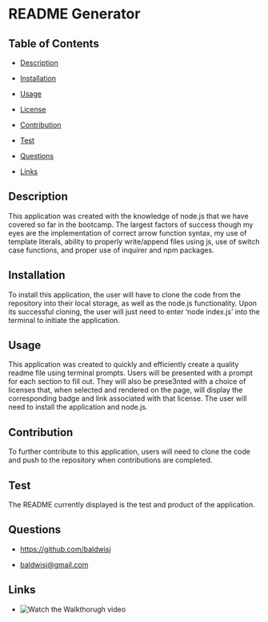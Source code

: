 
  

  # README Generator

  ## Table of Contents

  - [Description](#description)

  - [Installation](#installation)

  - [Usage](#usage)

  - [License](#license)

  - [Contribution](#contribution)

  - [Test](#test)

  - [Questions](#questions)

  - [Links](#links)


  ## Description

  This application was created with the knowledge of node.js that we have covered so far in the bootcamp. The largest factors of success though my eyes are the implementation of correct arrow function syntax, my use of template literals, ability to properly write/append files using js, use of switch case functions, and proper use of inquirer and npm packages. 


  ## Installation

  To install this application, the user will have to clone the code from the repository into their local storage, as well as the node.js functionality. Upon its successful cloning, the user will just need to enter ‘node index.js’ into the terminal to initiate the application.


  ## Usage

  This application was created to quickly and efficiently create a quality readme file using terminal prompts. Users will be presented with a prompt for each section to fill out. They will also be prese3nted with a choice of licenses that, when selected and rendered on the page, will display the corresponding badge and link associated with that license. The user will need to install the application and node.js.


  


  ## Contribution

  To further contribute to this application, users will need to clone the code and push to the repository when contributions are completed.


  ## Test

  The README currently displayed is the test and product of the application.


  ## Questions

  - https://github.com/baldwisj

  - baldwisj@gmail.com


  ## Links

  - ![Watch the Walkthorugh video](https://drive.google.com/file/d/1DWnjMSll2D6UjFLa6OX-KsEWLgd0uJtJ/preview)
